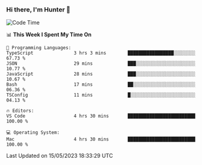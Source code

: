 ### Hi there, I'm Hunter 👋

<!--
**huntermatrix/huntermatrix** is a ✨ _special_ ✨ repository because its `README.md` (this file) appears on your GitHub profile.

Here are some ideas to get you started:

- 🔭 I’m currently working on ...
- 🌱 I’m currently learning ...
- 👯 I’m looking to collaborate on ...
- 🤔 I’m looking for help with ...
- 💬 Ask me about ...
- 📫 How to reach me: ...
- 😄 Pronouns: ...
- ⚡ Fun fact: ...
-->

<!--START_SECTION:waka-->
![Code Time](http://img.shields.io/badge/Code%20Time-67%20hrs%209%20mins-blue)

📊 **This Week I Spent My Time On** 

```text
💬 Programming Languages: 
TypeScript               3 hrs 3 mins        █████████████████░░░░░░░░   67.73 % 
JSON                     29 mins             ███░░░░░░░░░░░░░░░░░░░░░░   10.77 % 
JavaScript               28 mins             ███░░░░░░░░░░░░░░░░░░░░░░   10.67 % 
Bash                     17 mins             ██░░░░░░░░░░░░░░░░░░░░░░░   06.36 % 
TSConfig                 11 mins             █░░░░░░░░░░░░░░░░░░░░░░░░   04.13 % 

🔥 Editors: 
VS Code                  4 hrs 30 mins       █████████████████████████   100.00 % 

💻 Operating System: 
Mac                      4 hrs 30 mins       █████████████████████████   100.00 % 
```


 Last Updated on 15/05/2023 18:33:29 UTC
<!--END_SECTION:waka-->
